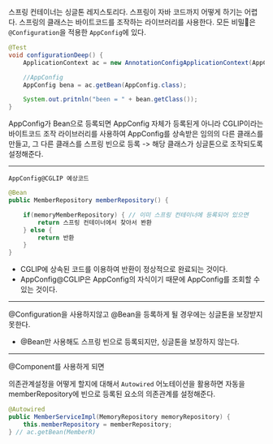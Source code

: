 스프링 컨테이너는 싱글톤 레지스토리다. 스프링이 자바 코드까지 어떻게 하기는 어렵다.
스프링의 클래스는 바이트코드를 조작하는 라이브러리를 사용한다.
모든 비밀은 `@Configuration`을 적용한 `AppConfig`에 있다.

```java
@Test
void configurationDeep() {
	ApplicationContext ac = new AnnotationConfigApplicationContext(AppConfig.class);

	//AppConfig
	AppConfig bena = ac.getBean(AppConfig.class);

	System.out.pritnln("been = " + bean.getClass());
}
```


AppConfig가 Bean으로 등록되면 AppConfig 자체가 등록된게 아니라 CGLIP이라는 바이트코드 조작 라이브러리를 사용하여 AppConfig를 상속받은 임의의 다른 클래스를 만들고, 그 다른 클래스를 스프링 빈으로 등록
-> 해당 클래스가 싱글톤으로 조작되도록 설정해준다.

---

`AppConfig@CGLIP 예상코드`

```java
@Bean
public MemberRepository memberRepository() {

	if(memoryMemberRepository) { // 이미 스프링 컨테이너에 등록되어 있으면
		return 스프링 컨테이너에서 찾아서 봔환 
	} else {
		return 반환
	}
}
```

- CGLIP에 상속된 코드를 이용하여 반환이 정상적으로 완료되는 것이다.
- AppConfig@CGLIP은 AppConfig의 자식이기 때문에 AppConfig를 조회할 수 있는 것이다.

---

@Configuration을 사용하지않고 @Bean을 등록하게 될 경우에는 
싱글톤을 보장받지 못한다.
- @Bean만 사용해도 스프링 빈으로 등록되지만, 싱글톤을 보장하지 않는다.
  
---
@Component를 사용하게 되면 

의존관계설정을 어떻게 할지에 대해서 `Autowired` 어노테이션을 활용하면 자동을 memberRepository에 빈으로 등록된 요소의 의존관계를 설정해준다.

```java
@Autowired 
public MemberServiceImpl(MemoryRepository memoryRepository) {
	this.memberRepository = memberRepository;
} // ac.getBean(MemberR)
```